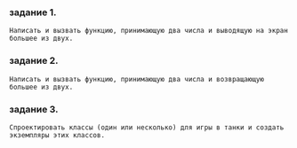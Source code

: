 ### задание 1. 
```
Написать и вызвать функцию, принимающую два числа и выводящую на экран большее из двух.
```
### задание 2. 
```
Написать и вызвать функцию, принимающую два числа и возвращающую большее из двух.
```
### задание 3.
```
Спроектировать классы (один или несколько) для игры в танки и создать экземпляры этих классов.
```